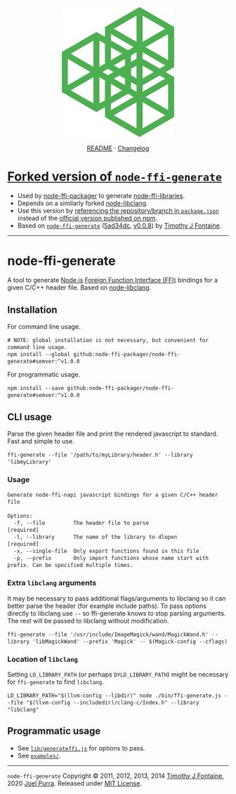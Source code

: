<p align="center">
  <a href="https://github.com/node-ffi-packager"><img src="https://raw.githubusercontent.com/node-ffi-packager/resources/master/logotype/node-ffi-packager.svg?sanitize=true" alt="node-ffi-packager logotype, impossible cubes in green" width="256" border="0" /></a>
</p>

<p align="center">
  <a href="https://github.com/node-ffi-packager/node-ffi-generate">README</a> &middot; <a href="./CHANGELOG.md">Changelog</a>
</p>

# [Forked version of `node-ffi-generate`](https://github.com/node-ffi-packager/node-ffi-generate)

- Used by [node-ffi-packager](https://github.com/node-ffi-packager) to generate [node-ffi-libraries](https://github.com/node-ffi-libraries).
- Depends on a similarly forked [node-libclang](https://github.com/node-ffi-packager/node-libclang).
- Use this version by [referencing the repository/branch in `package.json`](https://docs.npmjs.com/configuring-npm/package-json.html#github-urls) instead of the [official version published on npm](https://www.npmjs.com/package/ffi-generate).
- Based on [`node-ffi-generate`](https://github.com/tjfontaine/node-ffi-generate) ([5ad34dc](https://github.com/tjfontaine/node-ffi-generate/commit/5ad34dc69befbd59601c507c90571b1662e0e66d), [v0.0.8](https://github.com/tjfontaine/node-ffi-generate/releases/tag/v0.0.8)) by [Timothy J Fontaine](https://github.com/tjfontaine).

---

# node-ffi-generate

A tool to generate [Node.js](https://nodejs.org/en/) [Foreign Function Interface (FFI)](https://en.wikipedia.org/wiki/Foreign_function_interface) bindings for a given C/C++ header file. Based on [node-libclang](https://github.com/node-ffi-packager/node-libclang).

## Installation

For command line usage.

```shell
# NOTE: global installation is not necessary, but convenient for command line usage.
npm install --global github:node-ffi-packager/node-ffi-generate#semver:^v1.0.0
```

For programmatic usage.

```shell
npm install --save github:node-ffi-packager/node-ffi-generate#semver:^v1.0.0
```

## CLI usage

Parse the given header file and print the rendered javascript to standard. Fast and simple to use.

```shell
ffi-generate --file '/path/to/myLibrary/header.h' --library 'libmyLibrary'
```

### Usage

```text
Generate node-ffi-napi javascript bindings for a given C/C++ header file

Options:
  -f, --file         The header file to parse                                                              [required]
  -l, --library      The name of the library to dlopen                                                     [required]
  -x, --single-file  Only export functions found in this file
  -p, --prefix       Only import functions whose name start with prefix. Can be specified multiple times.
```

### Extra `libclang` arguments

It may be necessary to pass additional flags/arguments to libclang so it can better parse the header (for example include paths). To pass options directly to libclang use `--` so ffi-generate knows to stop parsing arguments. The rest will be passed to libclang without modification.

```shell
ffi-generate --file '/usr/include/ImageMagick/wand/MagickWand.h' --library 'libMagickWand' --prefix 'Magick' -- $(Magick-config --cflags)
```

### Location of `libclang`

Setting `LD_LIBRARY_PATH` (or perhaps `DYLD_LIBRARY_PATH`) might be necessary for `ffi-generate` to find `libclang`.

```shell
LD_LIBRARY_PATH="$(llvm-config --libdir)" node ./bin/ffi-generate.js --file "$(llvm-config --includedir)/clang-c/Index.h" --library "libclang"
```

## Programmatic usage

- See [`lib/generateffi.js`](./lib/generateffi.js) for options to pass.
- See [`examples/`](./examples/).

---

`node-ffi-generate` Copyright &copy; 2011, 2012, 2013, 2014 [Timothy J Fontaine](https://github.com/tjfontaine), 2020 [Joel Purra](https://joelpurra.com/). Released under [MIT License](https://opensource.org/licenses/MIT).
